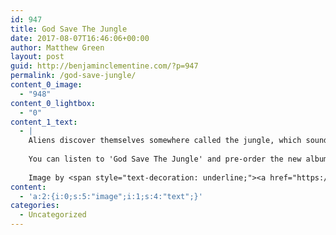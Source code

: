 ```yaml
---
id: 947
title: God Save The Jungle
date: 2017-08-07T16:46:06+00:00
author: Matthew Green
layout: post
guid: http://benjaminclementine.com/?p=947
permalink: /god-save-jungle/
content_0_image:
  - "948"
content_0_lightbox:
  - "0"
content_1_text:
  - |
    Aliens discover themselves somewhere called the jungle, which sounds quite familiar to these times. One wonders if there’s a God out there who’ll help these aliens.
    
    You can listen to 'God Save The Jungle' and pre-order the new album <span style="text-decoration: underline;"><a href="https://benjaminclementine.lnk.to/ITellAFlyAlbum">HERE</a></span>.
    
    Image by <span style="text-decoration: underline;"><a href="https://www.instagram.com/spoonfilms">Spoon Films</a></span>
content:
  - 'a:2:{i:0;s:5:"image";i:1;s:4:"text";}'
categories:
  - Uncategorized
---
```

